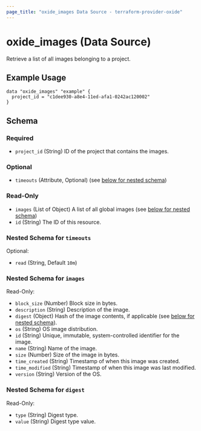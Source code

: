 ```yaml
---
page_title: "oxide_images Data Source - terraform-provider-oxide"
---
```


# oxide_images (Data Source)

Retrieve a list of all images belonging to a project.

## Example Usage

```hcl
data "oxide_images" "example" {
  project_id = "c1dee930-a8e4-11ed-afa1-0242ac120002"
}
```

## Schema

### Required

- `project_id` (String) ID of the project that contains the images.

### Optional

- `timeouts` (Attribute, Optional) (see [below for nested schema](#nestedatt--timeouts))

### Read-Only

- `images` (List of Object) A list of all global images (see [below for nested schema](#nestedatt--images))
- `id` (String) The ID of this resource.

<a id="nestedatt--timeouts"></a>

### Nested Schema for `timeouts`

Optional:

- `read` (String, Default `10m`)

<a id="nestedatt--images"></a>

### Nested Schema for `images`

Read-Only:

- `block_size` (Number) Block size in bytes.
- `description` (String) Description of the image.
- `digest` (Object) Hash of the image contents, if applicable (see [below for nested schema](#nestedobject--digest)).
- `os` (String) OS image distribution.
- `id` (String) Unique, immutable, system-controlled identifier for the image.
- `name` (String) Name of the image.
- `size` (Number) Size of the image in bytes.
- `time_created` (String) Timestamp of when this image was created.
- `time_modified` (String) Timestamp of when this image was last modified.
- `version` (String) Version of the OS.

### Nested Schema for `digest`

Read-Only:

- `type` (String) Digest type.
- `value` (String) Digest type value.
